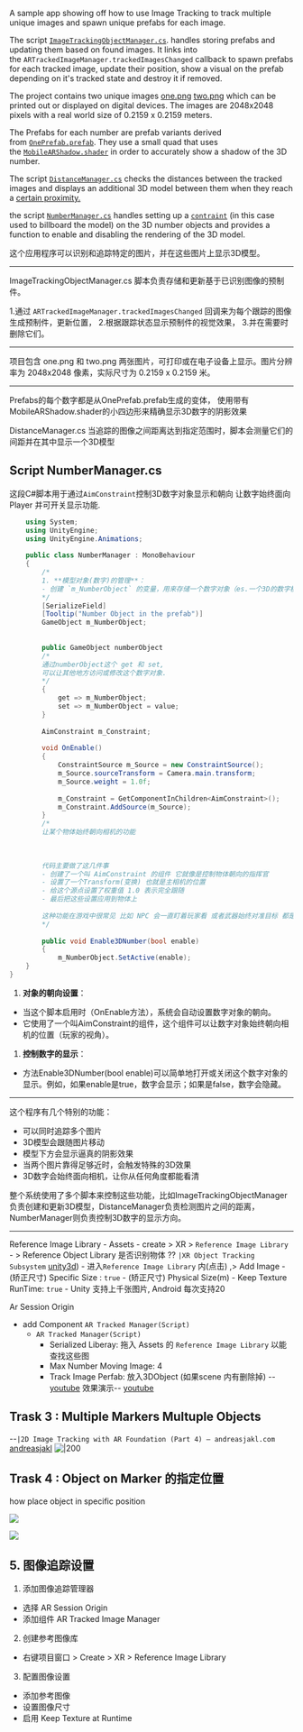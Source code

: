 

A sample app showing off how to use Image Tracking to track multiple unique images and spawn unique prefabs for each image.

The script [`ImageTrackingObjectManager.cs`](https://github.com/Unity-Technologies/arfoundation-demos/blob/master/Assets/ImageTracking/Scripts/ImageTrackingObjectManager.cs). handles storing prefabs and updating them based on found images. It links into the `ARTrackedImageManager.trackedImagesChanged` callback to spawn prefabs for each tracked image, update their position, show a visual on the prefab depending on it's tracked state and destroy it if removed.

The project contains two unique images [one.png](https://github.com/Unity-Technologies/arfoundation-demos/blob/master/Assets/ImageTracking/TrackedImages/one.png) [two.png](https://github.com/Unity-Technologies/arfoundation-demos/blob/master/Assets/ImageTracking/TrackedImages/two.png) which can be printed out or displayed on digital devices. The images are 2048x2048 pixels with a real world size of 0.2159 x 0.2159 meters.

The Prefabs for each number are prefab variants derived from [`OnePrefab.prefab`](https://github.com/Unity-Technologies/arfoundation-demos/blob/master/Assets/ImageTracking/Art/One/OnePrefab.prefab). They use a small quad that uses the [`MobileARShadow.shader`](https://github.com/Unity-Technologies/arfoundation-demos/blob/master/Assets/Common/Shaders/MobileARShadow.shader) in order to accurately show a shadow of the 3D number.

The script [`DistanceManager.cs`](https://github.com/Unity-Technologies/arfoundation-demos/blob/master/Assets/ImageTracking/Scripts/DistanceManager.cs) checks the distances between the tracked images and displays an additional 3D model between them when they reach a [certain proximity.](https://github.com/Unity-Technologies/arfoundation-demos/blob/master/Assets/ImageTracking/Scripts/DistanceManager.cs#L40)

the script [`NumberManager.cs`](https://github.com/Unity-Technologies/arfoundation-demos/blob/master/Assets/ImageTracking/Scripts/NumberManager.cs) handles setting up a [`contraint`](https://docs.unity3d.com/Manual/Constraints.html) (in this case used to billboard the model) on the 3D number objects and provides a function to enable and disabling the rendering of the 3D model.


这个应用程序可以识别和追踪特定的图片，并在这些图片上显示3D模型。

---



ImageTrackingObjectManager.cs 脚本负责存储和更新基于已识别图像的预制件。

1.通过 `ARTrackedImageManager.trackedImagesChanged` 回调来为每个跟踪的图像生成预制件，更新位置，
2.根据跟踪状态显示预制件的视觉效果，
3.并在需要时删除它们。

---


项目包含 one.png 和 two.png 两张图片，可打印或在电子设备上显示。图片分辨率为 2048x2048 像素，实际尺寸为 0.2159 x 0.2159 米。

---


Prefabs的每个数字都是从OnePrefab.prefab生成的变体，
使用带有MobileARShadow.shader的小四边形来精确显示3D数字的阴影效果

DistanceManager.cs
当追踪的图像之间距离达到指定范围时，脚本会测量它们的间距并在其中显示一个3D模型


## Script NumberManager.cs

这段C#脚本用于通过`AimConstraint`控制3D数字对象显示和朝向 
让数字始终面向 Player 并可开关显示功能. 

```csharp
	using System;
	using UnityEngine;
	using UnityEngine.Animations;
	
	public class NumberManager : MonoBehaviour
	{
	    /*
	    1. **模型对象(数字)的管理**：
		- 创建 `m_NumberObject` 的变量，用来存储一个数字对象（es.一个3D的数字模型）
		*/
	    [SerializeField]
	    [Tooltip("Number Object in the prefab")]
	    GameObject m_NumberObject;
	
		
	    public GameObject numberObject
		/*
		通过numberObject这个 get 和 set,
		可以让其他地方访问或修改这个数字对象.
	    */
	    {
	        get => m_NumberObject;
	        set => m_NumberObject = value;
	    }
	
	    AimConstraint m_Constraint;
	
	    void OnEnable()
	    {
	        ConstraintSource m_Source = new ConstraintSource();
	        m_Source.sourceTransform = Camera.main.transform;
	        m_Source.weight = 1.0f;
	        
	        m_Constraint = GetComponentInChildren<AimConstraint>();
	        m_Constraint.AddSource(m_Source);
	    }
		/*
		让某个物体始终朝向相机的功能
		
		
		
		代码主要做了这几件事
		- 创建了一个叫 AimConstraint 的组件 它就像是控制物体朝向的指挥官
		- 设置了一个Transform(变换) 也就是主相机的位置
		- 给这个源点设置了权重值 1.0 表示完全跟随
		- 最后把这些设置应用到物体上
		
		这种功能在游戏中很常见 比如 NPC 会一直盯着玩家看 或者武器始终对准目标 都是用类似的方式实现的
		*/
	
	    public void Enable3DNumber(bool enable)
	    {
	        m_NumberObject.SetActive(enable);
    }
}
```






1. **对象的朝向设置**：

- 当这个脚本启用时（OnEnable方法），系统会自动设置数字对象的朝向。
- 它使用了一个叫AimConstraint的组件，这个组件可以让数字对象始终朝向相机的位置（玩家的视角）。

1. **控制数字的显示**：

- 方法Enable3DNumber(bool enable)可以简单地打开或关闭这个数字对象的显示。例如，如果enable是true，数字会显示；如果是false，数字会隐藏。





---


这个程序有几个特别的功能：
- 可以同时追踪多个图片
- 3D模型会跟随图片移动
- 模型下方会显示逼真的阴影效果
- 当两个图片靠得足够近时，会触发特殊的3D效果
- 3D数字会始终面向相机，让你从任何角度都能看清

整个系统使用了多个脚本来控制这些功能，比如ImageTrackingObjectManager负责创建和更新3D模型，DistanceManager负责检测图片之间的距离，NumberManager则负责控制3D数字的显示方向。


---


Reference Image Library
	- Assets - create > XR > `Reference Image Library`
	- > Reference Object Library 是否识别物体 ?? `|XR Object Tracking Subsystem` [unity3d](https://docs.unity3d.com/Packages/com.unity.xr.arsubsystems@2.2/manual/object-tracking.html))
	- 进入`Reference Image Library` 内(点击) ,> Add Image
		- (矫正尺寸)  Specific Size : `true`
		- (矫正尺寸) Physical Size(m)
		- Keep Texture RunTime: `true`
		- Unity 支持上千张图片, Android 每次支持20

Ar Session Origin
- add Component `AR Tracked Manager(Script)`
	-  `AR Tracked Manager(Script)` 
		- Serialized Liberay: 拖入 Assets 的 `Reference Image Library`  以能查找这些图
		- Max Number Moving Image: 4
		- Track Image Perfab: 放入3DObject (如果scene  内有删除掉) -- [youtube](https://www.youtube.com/watch?v=CrG8GkeFCog?t=1419)
效果演示-- [youtube](https://www.youtube.com/watch?v=CrG8GkeFCog?t=1456)


## Trask 3 : Multiple Markers Multuple Objects
--`|2D Image Tracking with AR Foundation (Part 4) – andreasjakl.com` [andreasjakl](https://www.andreasjakl.com/2d-image-tracking-with-ar-foundation-part-4/)
![|200](https://www.andreasjakl.com/wp-content/uploads/2021/08/augmented-images-example.webp)


## Trask 4 :  Object on Marker 的指定位置
how place object in specific position



![](https://i.imgur.com/sNA46rC.png)


![](https://imgur.com/download/1Kefxvr)




## 5. 图像追踪设置
1. 添加图像追踪管理器
- 选择 AR Session Origin
- 添加组件 AR Tracked Image Manager
2. 创建参考图像库
- 右键项目窗口 > Create > XR > Reference Image Library
3. 配置图像设置
- 添加参考图像
- 设置图像尺寸
- 启用 Keep Texture at Runtime

